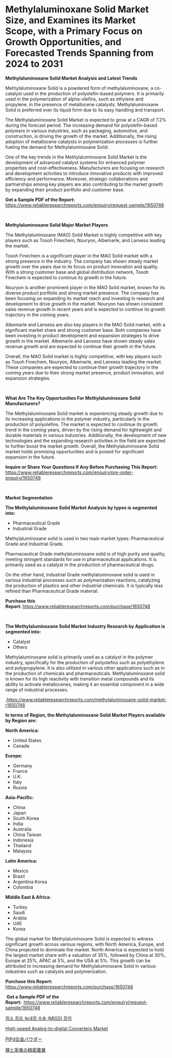 <p><h1>Methylaluminoxane Solid Market Size, and Examines its Market Scope, with a Primary Focus on Growth Opportunities, and Forecasted Trends Spanning from 2024 to 2031</h1></p><p><strong>Methylaluminoxane Solid Market Analysis and Latest Trends</strong></p>
<p><p>Methylaluminoxane Solid is a powdered form of methylaluminoxane, a co-catalyst used in the production of polyolefin-based polymers. It is primarily used in the polymerization of alpha-olefins, such as ethylene and propylene, in the presence of metallocene catalysts. Methylaluminoxane Solid is preferred over its liquid form due to its easy handling and transport.</p><p>The Methylaluminoxane Solid Market is expected to grow at a CAGR of 7.2% during the forecast period. The increasing demand for polyolefin-based polymers in various industries, such as packaging, automotive, and construction, is driving the growth of the market. Additionally, the rising adoption of metallocene catalysts in polymerization processes is further fueling the demand for Methylaluminoxane Solid.</p><p>One of the key trends in the Methylaluminoxane Solid Market is the development of advanced catalyst systems for enhanced polymer properties and cost-effectiveness. Manufacturers are focusing on research and development activities to introduce innovative products with improved efficiency and performance. Moreover, strategic collaborations and partnerships among key players are also contributing to the market growth by expanding their product portfolio and customer base.</p></p>
<p><strong>Get a Sample PDF of the Report:&nbsp;</strong> <a href="https://www.reliableresearchreports.com/enquiry/request-sample/1650748">https://www.reliableresearchreports.com/enquiry/request-sample/1650748</a></p>
<p>&nbsp;</p>
<p><strong>Methylaluminoxane Solid Major Market Players</strong></p>
<p><p>The Methylaluminoxane (MAO) Solid Market is highly competitive with key players such as Tosoh Finechem, Nouryon, Albemarle, and Lanxess leading the market. </p><p>Tosoh Finechem is a significant player in the MAO Solid market with a strong presence in the industry. The company has shown steady market growth over the years due to its focus on product innovation and quality. With a strong customer base and global distribution network, Tosoh Finechem is expected to continue its growth in the future.</p><p>Nouryon is another prominent player in the MAO Solid market, known for its diverse product portfolio and strong market presence. The company has been focusing on expanding its market reach and investing in research and development to drive growth in the market. Nouryon has shown consistent sales revenue growth in recent years and is expected to continue its growth trajectory in the coming years.</p><p>Albemarle and Lanxess are also key players in the MAO Solid market, with a significant market share and strong customer base. Both companies have been investing in product development and expansion strategies to drive growth in the market. Albemarle and Lanxess have shown steady sales revenue growth and are expected to continue their growth in the future.</p><p>Overall, the MAO Solid market is highly competitive, with key players such as Tosoh Finechem, Nouryon, Albemarle, and Lanxess leading the market. These companies are expected to continue their growth trajectory in the coming years due to their strong market presence, product innovation, and expansion strategies.</p></p>
<p>&nbsp;</p>
<p><strong>What Are The Key Opportunities For Methylaluminoxane Solid Manufacturers?</strong></p>
<p><p>The Methylaluminoxane Solid market is experiencing steady growth due to its increasing applications in the polymer industry, particularly in the production of polyolefins. The market is expected to continue its growth trend in the coming years, driven by the rising demand for lightweight and durable materials in various industries. Additionally, the development of new technologies and the expanding research activities in the field are expected to further boost the market growth. Overall, the Methylaluminoxane Solid market holds promising opportunities and is poised for significant expansion in the future.</p></p>
<p><strong>Inquire or Share Your Questions If Any Before Purchasing This Report:</strong> <a href="https://www.reliableresearchreports.com/enquiry/pre-order-enquiry/1650748">https://www.reliableresearchreports.com/enquiry/pre-order-enquiry/1650748</a></p>
<p>&nbsp;</p>
<p><strong>Market Segmentation</strong></p>
<p><strong>The Methylaluminoxane Solid Market Analysis by types is segmented into:</strong></p>
<p><ul><li>Pharmaceutical Grade</li><li>Industrial Grade</li></ul></p>
<p><p>Methylaluminoxane solid is used in two main market types: Pharmaceutical Grade and Industrial Grade. </p><p>Pharmaceutical Grade methylaluminoxane solid is of high purity and quality, meeting stringent standards for use in pharmaceutical applications. It is primarily used as a catalyst in the production of pharmaceutical drugs.</p><p>On the other hand, Industrial Grade methylaluminoxane solid is used in various industrial processes such as polymerization reactions, catalyzing the production of plastics and other industrial chemicals. It is typically less refined than Pharmaceutical Grade material.</p></p>
<p><strong>Purchase this Report:&nbsp;</strong><a href="https://www.reliableresearchreports.com/purchase/1650748">https://www.reliableresearchreports.com/purchase/1650748</a></p>
<p>&nbsp;</p>
<p><strong>The Methylaluminoxane Solid Market Industry Research by Application is segmented into:</strong></p>
<p><ul><li>Catalyst</li><li>Others</li></ul></p>
<p><p>Methylaluminoxane solid is primarily used as a catalyst in the polymer industry, specifically for the production of polyolefins such as polyethylene and polypropylene. It is also utilized in various other applications such as in the production of chemicals and pharmaceuticals. Methylaluminoxane solid is known for its high reactivity with transition metal compounds and its ability to activate metallocenes, making it an essential component in a wide range of industrial processes.</p></p>
<p><a href="https://www.reliableresearchreports.com/methylaluminoxane-solid-market-r1650748">&nbsp;https://www.reliableresearchreports.com/methylaluminoxane-solid-market-r1650748</a></p>
<p><strong>In terms of Region, the Methylaluminoxane Solid Market Players available by Region are:</strong></p>
<p>
    <p> <strong> North America: </strong>
        <ul>
            <li>United States</li>
            <li>Canada</li>
        </ul>
        </p> 
    <p> <strong> Europe: </strong>
        <ul>
            <li>Germany</li>
            <li>France</li>
            <li>U.K.</li>
            <li>Italy</li>
            <li>Russia</li>
        </ul>
        </p> 
    <p> <strong> Asia-Pacific: </strong>
        <ul>
            <li>China</li>
            <li>Japan</li>
            <li>South Korea</li>
            <li>India</li>
            <li>Australia</li>
            <li>China Taiwan</li>
            <li>Indonesia</li>
            <li>Thailand</li>
            <li>Malaysia</li>
        </ul>
        </p> 
    <p> <strong> Latin America: </strong>
        <ul>
            <li>Mexico</li>
            <li>Brazil</li>
            <li>Argentina Korea</li>
            <li>Colombia</li>
        </ul>
        </p> 
    <p> <strong> Middle East & Africa: </strong>
        <ul>
            <li>Turkey</li>
            <li>Saudi</li>
            <li>Arabia</li>
            <li>UAE</li>
            <li>Korea</li>
        </ul>
    </p>
    </p>
<p><p>The global market for Methylaluminoxane Solid is expected to witness significant growth across various regions, with North America, Europe, and China projected to dominate the market. North America is expected to hold the largest market share with a valuation of 35%, followed by China at 30%, Europe at 25%, APAC at 5%, and the USA at 5%. This growth can be attributed to increasing demand for Methylaluminoxane Solid in various industries such as catalysts and polymerization.</p></p>
<p><strong>Purchase this Report: </strong><a href="https://www.reliableresearchreports.com/purchase/1650748">https://www.reliableresearchreports.com/purchase/1650748</a></p>
<p>&nbsp;<strong>Get a Sample PDF of the Report:&nbsp;&nbsp;</strong><a href="https://www.reliableresearchreports.com/enquiry/request-sample/1650748">https://www.reliableresearchreports.com/enquiry/request-sample/1650748</a></p>
<p><strong></strong></p>
<p><p><a href="https://github.com/nicolaseller56452023/Market-Research-Report-List-1/blob/main/212763286089.md">최소 침습 녹내장 수술 (MIGS) 장치</a></p><p><a href="https://github.com/Valeridd446677/Market-Research-Report-List-1/blob/main/high-speed-analog-to-digital-converters-market.md">High-speed Analog-to-digital Converters Market</a></p><p><a href="https://github.com/gfggqjbfys368009/Market-Research-Report-List-2/blob/main/378944594451.md">PtPd合金パウダー</a></p><p><a href="https://github.com/vlcostes/Market-Research-Report-List-1/blob/main/540402794452.md">豚と家禽の精密農業</a></p></p>